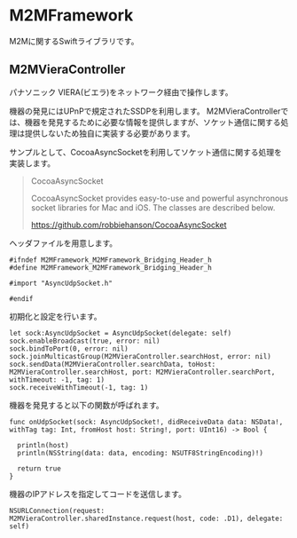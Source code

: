 M2MFramework
============

M2Mに関するSwiftライブラリです。


M2MVieraController
-------------------

パナソニック VIERA(ビエラ)をネットワーク経由で操作します。

機器の発見にはUPnPで規定されたSSDPを利用します。
M2MVieraControllerでは、機器を発見するために必要な情報を提供しますが、ソケット通信に関する処理は提供しないため独自に実装する必要があります。

サンプルとして、CocoaAsyncSocketを利用してソケット通信に関する処理を実装します。

> CocoaAsyncSocket
>
> CocoaAsyncSocket provides easy-to-use and powerful asynchronous socket libraries for Mac and iOS. The classes are described below.
>
> https://github.com/robbiehanson/CocoaAsyncSocket

ヘッダファイルを用意します。

    #ifndef M2MFramework_M2MFramework_Bridging_Header_h
    #define M2MFramework_M2MFramework_Bridging_Header_h

    #import "AsyncUdpSocket.h"

    #endif


初期化と設定を行います。

    let sock:AsyncUdpSocket = AsyncUdpSocket(delegate: self)
    sock.enableBroadcast(true, error: nil)
    sock.bindToPort(0, error: nil)
    sock.joinMulticastGroup(M2MVieraController.searchHost, error: nil)
    sock.sendData(M2MVieraController.searchData, toHost: M2MVieraController.searchHost, port: M2MVieraController.searchPort, withTimeout: -1, tag: 1)
    sock.receiveWithTimeout(-1, tag: 1)


機器を発見すると以下の関数が呼ばれます。

    func onUdpSocket(sock: AsyncUdpSocket!, didReceiveData data: NSData!, withTag tag: Int, fromHost host: String!, port: UInt16) -> Bool {

      println(host)
      println(NSString(data: data, encoding: NSUTF8StringEncoding)!)

      return true
    }


機器のIPアドレスを指定してコードを送信します。

    NSURLConnection(request: M2MVieraController.sharedInstance.request(host, code: .D1), delegate: self)
